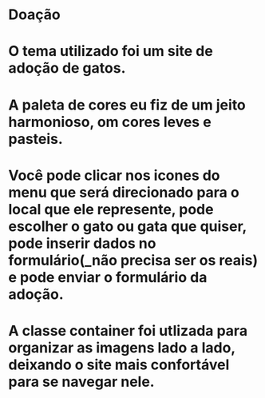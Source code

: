 # Doação
# O tema utilizado foi um site de adoção de gatos.
# A paleta de cores eu fiz de um jeito harmonioso, om cores leves e pasteis.
# Você pode clicar nos icones do menu que será direcionado para o local que ele represente, pode escolher o gato ou gata que quiser, pode inserir dados no formulário(_não precisa ser os reais) e pode enviar o formulário da adoção.
# A classe container foi utlizada para organizar as imagens lado a lado, deixando o site mais confortável para se navegar nele.